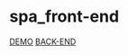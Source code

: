 # spa_front-end

[DEMO](https://m1k1ta.github.io/spa_front-end/)
[BACK-END](https://github.com/M1k1ta/spa_back-end)
